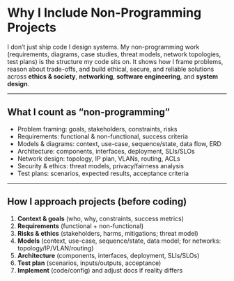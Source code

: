 # Why I Include Non-Programming Projects

I don’t just ship code I design systems. My non-programming work (requirements, diagrams, case studies, threat models, network topologies, test plans) is the structure my code sits on. It shows how I frame problems, reason about trade-offs, and build ethical, secure, and reliable solutions across **ethics & society**, **networking**, **software engineering**, and **system design**.

---

## What I count as “non-programming”

* Problem framing: goals, stakeholders, constraints, risks
* Requirements: functional & non-functional, success criteria
* Models & diagrams: context, use-case, sequence/state, data flow, ERD
* Architecture: components, interfaces, deployment, SLIs/SLOs
* Network design: topology, IP plan, VLANs, routing, ACLs
* Security & ethics: threat models, privacy/fairness analysis
* Test plans: scenarios, expected results, acceptance criteria

---


## How I approach projects (before coding)

1. **Context & goals** (who, why, constraints, success metrics)
2. **Requirements** (functional + non-functional)
3. **Risks & ethics** (stakeholders, harms, mitigations; threat model)
4. **Models** (context, use-case, sequence/state, data model; for networks: topology/IP/VLAN/routing)
5. **Architecture** (components, interfaces, deployment, SLIs/SLOs)
6. **Test plan** (scenarios, inputs/outputs, acceptance)
7. **Implement** (code/config) and adjust docs if reality differs

